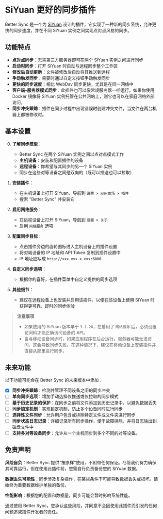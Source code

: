 # SiYuan 更好的同步插件

Better Sync 是一个为 [SiYuan](https://github.com/siyuan-note/siyuan) 设计的插件，它实现了一种新的同步系统，允许更快的同步速度，并在不同 SiYuan 实例之间实现点对点风格的同步。

## 功能特点

- **点对点同步**：无需第三方服务器即可在两个 SiYuan 实例之间进行同步
- **启动时同步**：打开 SiYuan 时自动与远程同步整个工作区
- **修改后自动更新**：文件被修改后自动将其推送到远程
- **手动触发同步**：需要时通过自定义按钮手动触发同步
- **更快的同步速度**：相比 WebDav 同步更快，尤其是在同一网络中
- **客户端-服务器模式同步**：此插件也可以像常规服务器一样运行。如果你使用 Docker 镜像将 SiYuan 实例托管在公共网站上，则它也可以在家庭网络外部访问。
- **同步冲突跟踪**：插件在同步过程中出现错误时创建冲突文件，当文件在两台机器上都被修改时。

## 基本设置

0. **了解同步模型**：
    - Better Sync 在两个 SiYuan 实例之间以点对点模式工作
    - **主机设备**：安装和配置插件的设备
    - **远程设备**：你希望与其同步的另一个 SiYuan 实例
    - 同步在这些对等设备之间是双向的（既可以推送也可以拉取）

1. **安装插件**：
   - 在主机设备上打开 SiYuan，导航到 `设置 > 应用市场 > 插件`
   - 搜索 "Better Sync" 并安装它

2. **启用网络服务**：
    - 在远程设备上打开 SiYuan，导航到 `设置 > 关于`
    - 启用 `网络服务` 选项

3. **配置同步目标**：
   - 点击插件旁边的齿轮图标进入主机设备上的插件设置
   - 将对端设备的 IP 地址和 API Token 复制到插件设置中
   - IP 地址应写成 `http://xxx.xxx.x.xxx:6806`

4. **自定义同步选项**：
    - 根据你的喜好，在插件菜单中自定义提供的同步选项

5. **其他细节**：
    - 建议在远程设备上也安装并启用该插件，以便在该设备上使用 SiYuan 时获得更可靠、即时的同步体验

> **注意事项**
> - 如果使用的 SiYuan 版本早于 `3.1.28`，在启用了 `网络服务` 后，必须设置访问码才能正确访问设备的 API。
> - 当与移动设备同步时，如果应用程序在后台运行，服务器可能无法访问，这会导致同步失败。在这种情况下，建议在移动设备上安装插件并直接从那里进行同步。

## 未来功能

以下功能可能会在 Better Sync 的未来版本中添加：

- [x] **同步冲突跟踪**：检测并管理不同设备之间的同步冲突
- [ ] **单向同步选项**：增加手动选择仅推送或仅拉取的同步模式
- [ ] **基于历史记录的保护**：在同步之前将文件添加到历史记录中，以避免数据丢失
- [ ] **同步锁定机制**：实现锁定机制，防止多个设备同时进行同步
- [ ] **选择性文件同步**：允许用户包含或排除特定文件或文件夹进行同步
- [ ] **同步状态日志记录**：详细记录所有同步操作，便于故障排除，并将日志输出到磁盘文件中
- [ ] **支持多对等设备同步**：允许从一个主机同步到多个不同的对等设备。

## 免责声明

**风险自负**：Better Sync 提供“按原样”使用，不附带任何保证。尽管我们努力确保其可靠运行，但在使用此插件前，您需自行负责备份您的 SiYuan 数据。

**数据丢失可能性**：同步涉及复杂操作，在某些条件下可能导致数据丢失或损坏。请始终为重要数据维护单独的备份。

**性能影响**：根据您的配置和数据量，同步可能会暂时影响系统性能。

通过使用 Better Sync，您承认这些风险，并同意不会因使用此插件而引发的任何问题追究插件开发者的责任。
